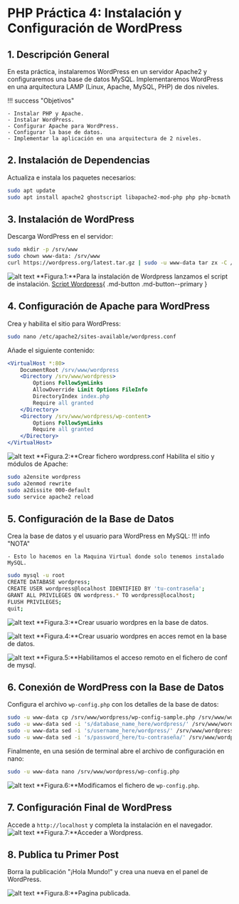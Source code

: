 
# PHP Práctica 4: Instalación y Configuración de WordPress

## 1. Descripción General

En esta práctica, instalaremos WordPress en un servidor Apache2 y configuraremos una base de datos MySQL. Implementaremos WordPress en una arquitectura LAMP (Linux, Apache, MySQL, PHP) de dos niveles.

!!! success "Objetivos"

    - Instalar PHP y Apache.
    - Instalar WordPress.
    - Configurar Apache para WordPress.
    - Configurar la base de datos.
    - Implementar la aplicación en una arquitectura de 2 niveles.

## 2. Instalación de Dependencias

Actualiza e instala los paquetes necesarios:

```bash
sudo apt update
sudo apt install apache2 ghostscript libapache2-mod-php php php-bcmath php-curl php-imagick php-intl php-json php-mbstring php-mysql php-xml php-zip
```

## 3. Instalación de WordPress

Descarga WordPress en el servidor:

```bash
sudo mkdir -p /srv/www
sudo chown www-data: /srv/www
curl https://wordpress.org/latest.tar.gz | sudo -u www-data tar zx -C /srv/www
```
![alt text](img/image.png)
**Figura.1:**Para la instalación de Wordpress lanzamos el script de instalación.
[Script Wordpress](script/install_wordpress.sh){ .md-button .md-button--primary }

## 4. Configuración de Apache para WordPress

Crea y habilita el sitio para WordPress:

```bash
sudo nano /etc/apache2/sites-available/wordpress.conf
```

Añade el siguiente contenido:

```apache
<VirtualHost *:80>
    DocumentRoot /srv/www/wordpress
    <Directory /srv/www/wordpress>
        Options FollowSymLinks
        AllowOverride Limit Options FileInfo
        DirectoryIndex index.php
        Require all granted
    </Directory>
    <Directory /srv/www/wordpress/wp-content>
        Options FollowSymLinks
        Require all granted
    </Directory>
</VirtualHost>
```
![alt text](img/image-1.png)
**Figura.2:**Crear fichero wordpress.conf
Habilita el sitio y módulos de Apache:

```bash
sudo a2ensite wordpress
sudo a2enmod rewrite
sudo a2dissite 000-default
sudo service apache2 reload
```

## 5. Configuración de la Base de Datos

Crea la base de datos y el usuario para WordPress en MySQL:
!!! info "NOTA"

    - Esto lo hacemos en la Maquina Virtual donde solo tenemos instalado MySQL.
```bash
sudo mysql -u root
CREATE DATABASE wordpress;
CREATE USER wordpress@localhost IDENTIFIED BY 'tu-contraseña';
GRANT ALL PRIVILEGES ON wordpress.* TO wordpress@localhost;
FLUSH PRIVILEGES;
quit;
```
![alt text](img/image-2.png)
**Figura.3:**Crear usuario wordpres en la base de datos.

![alt text](img/image-3.png)
**Figura.4:**Crear usuario wordpres en acces remot en la base de datos.

![alt text](img/image-4.png)
**Figura.5:**Habilitamos el acceso remoto en el fichero de conf de mysql.

## 6. Conexión de WordPress con la Base de Datos

Configura el archivo `wp-config.php` con los detalles de la base de datos:

```bash
sudo -u www-data cp /srv/www/wordpress/wp-config-sample.php /srv/www/wordpress/wp-config.php
sudo -u www-data sed -i 's/database_name_here/wordpress/' /srv/www/wordpress/wp-config.php
sudo -u www-data sed -i 's/username_here/wordpress/' /srv/www/wordpress/wp-config.php
sudo -u www-data sed -i 's/password_here/tu-contraseña/' /srv/www/wordpress/wp-config.php
```

Finalmente, en una sesión de terminal abre el archivo de configuración en nano:
```bash
sudo -u www-data nano /srv/www/wordpress/wp-config.php
```
![alt text](img/image-5.png)
**Figura.6:**Modificamos el fichero de `wp-config.php`.


## 7. Configuración Final de WordPress

Accede a `http://localhost` y completa la instalación en el navegador.
![alt text](img/image-6.png)
**Figura.7:**Acceder a Wordpress.

## 8. Publica tu Primer Post

Borra la publicación "¡Hola Mundo!" y crea una nueva en el panel de WordPress.

![alt text](img/image-7.png)
**Figura.8:**Pagina publicada.